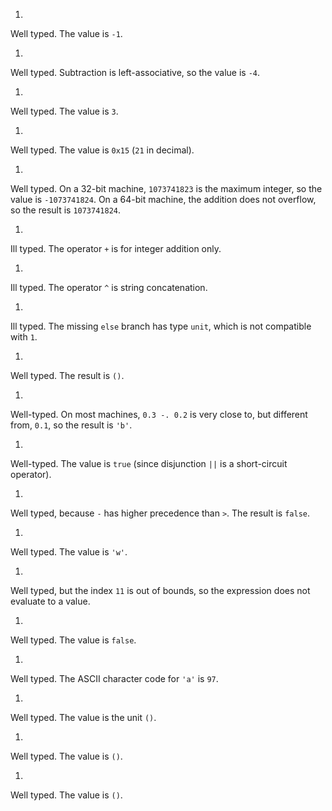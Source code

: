 1.
  Well typed.  The value is `-1`.

1.
  Well typed.  Subtraction is left-associative, so the value is
  `-4`.

1.
  Well typed.  The value is `3`.

1.
  Well typed.  The value is `0x15` (`21` in decimal).

1.
  Well typed.  On a 32-bit machine, `1073741823` is the maximum
  integer, so the value is `-1073741824`.  On a 64-bit machine, the addition does not
  overflow, so the result is `1073741824`.

1.
  Ill typed.  The operator `+` is for integer addition
  only.

1.
  Ill typed.  The operator `^` is string concatenation.

1.
  Ill typed.  The missing `else` branch has type
  `unit`, which is not compatible with `1`.

1.
  Well typed.  The result is `()`.

1.
  Well-typed.  On most machines, `0.3 -. 0.2` is very close to, but different from,
    `0.1`, so the result is `'b'`.

1.
  Well-typed.  The value is `true` (since disjunction
  `||` is a short-circuit operator).

1.
  Well typed, because `-` has higher precedence than `>`.
  The result is `false`.

1.
  Well typed.  The value is `'w'`.

1.
  Well typed, but the index `11` is out of bounds,
  so the expression does not evaluate to a value.

1.
  Well typed.  The value is `false`.

1.
  Well typed.  The ASCII character code for `'a'` is
  `97`.

1.
  Well typed.  The value is the unit `()`.

1.
  Well typed.  The value is `()`.

1.
  Well typed.  The value is `()`.

